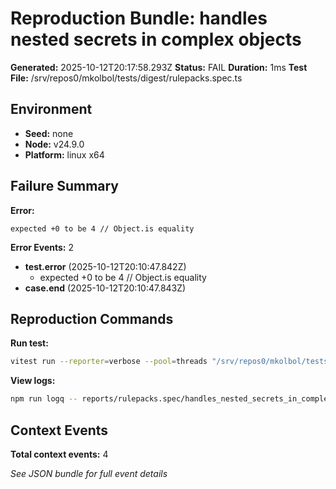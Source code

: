 # Reproduction Bundle: handles nested secrets in complex objects

**Generated:** 2025-10-12T20:17:58.293Z
**Status:** FAIL
**Duration:** 1ms
**Test File:** /srv/repos0/mkolbol/tests/digest/rulepacks.spec.ts

## Environment

- **Seed:** none
- **Node:** v24.9.0
- **Platform:** linux x64

## Failure Summary

**Error:**
```
expected +0 to be 4 // Object.is equality
```

**Error Events:** 2

- **test.error** (2025-10-12T20:10:47.842Z)
  - expected +0 to be 4 // Object.is equality
- **case.end** (2025-10-12T20:10:47.843Z)

## Reproduction Commands

**Run test:**
```bash
vitest run --reporter=verbose --pool=threads "/srv/repos0/mkolbol/tests/digest/rulepacks.spec.ts" -t "handles nested secrets in complex objects"
```

**View logs:**
```bash
npm run logq -- reports/rulepacks.spec/handles_nested_secrets_in_complex_objects.jsonl
```

## Context Events

**Total context events:** 4

_See JSON bundle for full event details_
